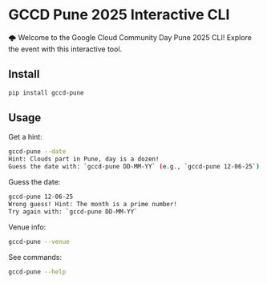 # GCCD Pune 2025 Interactive CLI
🌩️ Welcome to the Google Cloud Community Day Pune 2025 CLI! Explore the event with this interactive tool.

## Install
```bash
pip install gccd-pune
```

## Usage

Get a hint:
```bash
gccd-pune --date
Hint: Clouds part in Pune, day is a dozen!
Guess the date with: `gccd-pune DD-MM-YY` (e.g., `gccd-pune 12-06-25`)
```
Guess the date:
```bash
gccd-pune 12-06-25
Wrong guess! Hint: The month is a prime number!
Try again with: `gccd-pune DD-MM-YY`
```
Venue info:
```bash
gccd-pune --venue
```
See commands:
```bash
gccd-pune --help
```
